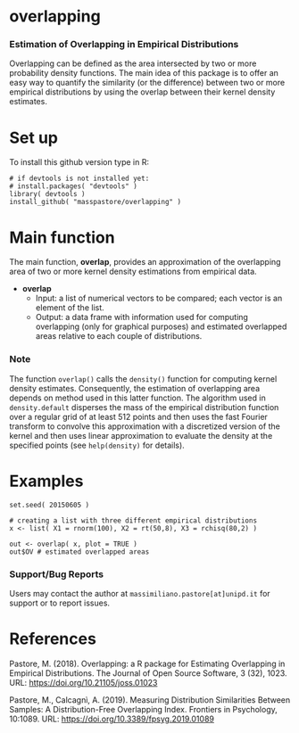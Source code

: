 # overlapping
### Estimation of Overlapping in Empirical Distributions

Overlapping can be defined as the area intersected by two or more probability density functions. The main idea of this package is to offer an easy way to quantify the similarity (or the difference) between two or more empirical distributions by using the overlap between their kernel density estimates.

# Set up

To install this github version type in R:

```{r}
# if devtools is not installed yet: 
# install.packages( "devtools" )  
library( devtools )
install_github( "masspastore/overlapping" )
```

# Main function

The main function, **overlap**, provides an approximation of the overlapping area of two or more kernel density estimations from empirical data.

* **overlap**
    + Input: a list of numerical vectors to be compared; each vector is an element of the list.
    + Output: a data frame with information used for computing overlapping (only for graphical purposes) and estimated overlapped areas relative to each couple of distributions.
     
### Note

The function `overlap()` calls the `density()` function for computing kernel density estimates. Consequently, the estimation of overlapping area depends on method used in this latter function. The algorithm used in `density.default` disperses the mass of the empirical distribution function over a regular grid of at least 512 points and then uses the fast Fourier transform to convolve this approximation with a discretized version of the kernel and then uses linear approximation to evaluate the density at the specified points (see `help(density)` for details).

# Examples

```{r,results="markup"}
set.seed( 20150605 )

# creating a list with three different empirical distributions
x <- list( X1 = rnorm(100), X2 = rt(50,8), X3 = rchisq(80,2) )

out <- overlap( x, plot = TRUE )
out$OV # estimated overlapped areas 
```

### Support/Bug Reports

Users may contact the author at `massimiliano.pastore[at]unipd.it` for support or to report issues.

# References

Pastore, M. (2018). Overlapping: a R package for Estimating Overlapping in Empirical Distributions. The Journal of Open Source Software, 3 (32), 1023. URL: https://doi.org/10.21105/joss.01023

Pastore, M., Calcagnì, A. (2019). Measuring Distribution Similarities Between Samples: A Distribution-Free Overlapping Index. Frontiers in Psychology, 10:1089. URL: https://doi.org/10.3389/fpsyg.2019.01089
